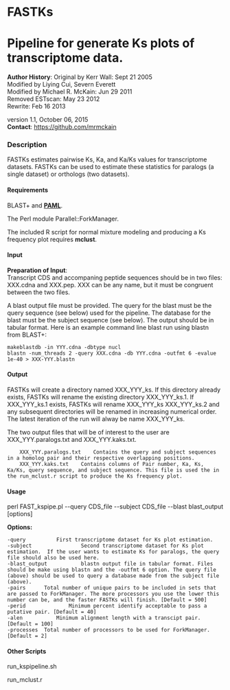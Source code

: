 # FASTKs
Pipeline for generate Ks plots of transcriptome data.
=============

<b>Author History</b>:
Original by Kerr Wall: Sept 21 2005 					  
Modified by Liying Cui, Severn Everett 			   
Modified by Michael R. McKain: Jun 29 2011               			   
	Removed ESTscan: May 23 2012					   
	Rewrite: Feb 16 2013				

version 1.1, October 06, 2015<br>
<b>Contact</b>: https://github.com/mrmckain

<h3>Description</h3>
FASTKs estimates pairwise Ks, Ka, and Ka/Ks values for transcriptome datasets. FASTKs can be used to estimate these statistics for paralogs (a single dataset) or orthologs (two datasets). 

<h4>Requirements</h4>

BLAST+ and <a href="http://abacus.gene.ucl.ac.uk/software/paml.html"><b>PAML</b></a>.

The Perl module Parallel::ForkManager.

The included R script for normal mixture modeling and producing a Ks frequency plot requires <a hre="http://www.stat.washington.edu/mclust/"><b>mclust</b></a>.

<h4>Input</h4>

<b>Preparation of Input</b>:<br>
Transcript CDS and accompaning peptide sequences should be in two files: XXX.cdna and XXX.pep. XXX can be any name, but it must be congruent between the two files. 

A blast output file must be provided. The query for the blast must be the query sequence (see below) used for the pipeline.  The database for the blast must be the subject sequence (see below). The output should be in tabular format. Here is an example command line blast run using blastn from BLAST+:

	makeblastdb -in YYY.cdna -dbtype nucl
	blastn -num_threads 2 -query XXX.cdna -db YYY.cdna -outfmt 6 -evalue 1e-40 > XXX-YYY.blastn

<h4>Output</h4>

FASTKs will create a directory named XXX_YYY_ks.  If this directory already exists, FASTKs will rename the existing directory XXX_YYY_ks.1. If XXX_YYY_ks.1 exists, FASTKs will rename XXX_YYY_ks XXX_YYY_ks.2 and any subsequent directories will be renamed in increasing numerical order.  The latest iteration of the run will alway be name XXX_YYY_ks.  

The two output files that will be of interest to the user are XXX_YYY.paralogs.txt and XXX_YYY.kaks.txt.

		XXX_YYY.paralogs.txt 	Contains the query and subject sequences in a homolog pair and their respective overlapping positions.
		XXX_YYY.kaks.txt 	Contains columns of Pair number, Ka, Ks, Ka/Ks, query sequence, and subject sequence. This file is used the in the run_mclust.r script to produce the Ks frequency plot.


<h4>Usage</h4>

perl FAST_kspipe.pl --query CDS_file --subject CDS_file --blast blast_output [options]

<b>Options:</b>
         
	-query    		First transcriptome dataset for Ks plot estimation. 
	-subject    			Second transcriptome dataset for Ks plot estimation.  If the user wants to estimate Ks for paralogs, the query file should also be used here. 
	-blast_output     		blastn output file in tabular format. Files should be make using blastn and the -outfmt 6 option. The query file (above) should be used to query a database made from the subject file (above).
	-pairs     	Total number of unique pairs to be included in sets that are passed to ForkManager. The more processors you use the lower this number can be, and the faster FASTKs will finish. [Default = 500]
	-perid    			Minimum percent identify acceptable to pass a putative pair. [Default = 40]
	-alen			Minimum alignment length with a transcipt pair. [Default = 100]
	-processes	Total number of processors to be used for ForkManager. [Default = 2]

<h4>Other Scripts</h4>

run_kspipeline.sh

run_mclust.r
	